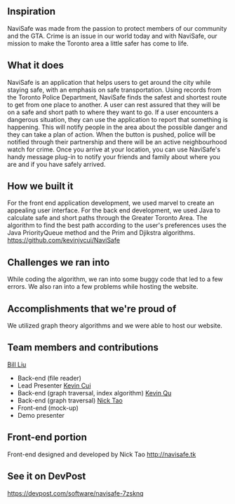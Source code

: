 ## Inspiration
NaviSafe was made from the passion to protect members of our community and the GTA. Crime is an issue in our world today and with NaviSafe, our mission to make the Toronto area a little safer has come to life.
## What it does
NaviSafe is an application that helps users to get around the city while staying safe, with an emphasis on safe transportation. Using records from the Toronto Police Department, NaviSafe finds the safest and shortest route to get from one place to another. A user can rest assured that they will be on a safe and short path to where they want to go. If a user encounters a dangerous situation, they can use the application to report that something is happening. This will notify people in the area about the possible danger and they can take a plan of action. When the button is pushed, police will be notified through their partnership and there will be an active neighbourhood watch for crime. Once you arrive at your location, you can use NaviSafe's handy message plug-in to notify your friends and family about where you are and if you have safely arrived.
## How we built it
For the front end application development, we used marvel to create an appealing user interface. For the back end development, we used Java to calculate safe and short paths through the Greater Toronto Area. The algorithm to find the best path according to the user's preferences uses the Java PriorityQueue method and the Prim and Djikstra algorithms.
https://github.com/kevinjycui/NaviSafe
## Challenges we ran into
While coding the algorithm, we ran into some buggy code that led to a few errors. We also ran into a few problems while hosting the website.
## Accomplishments that we're proud of
We utilized graph theory algorithms and we were able to host our website.
## Team members and contributions
[Bill Liu](https://github.com/penguinofwinter)
* Back-end (file reader)
* Lead Presenter
[Kevin Cui](https://github.com/kevinjycui)
* Back-end (graph traversal, index algorithm)
[Kevin Qu](https://github.com/fishingguy456)
* Back-end (graph traversal)
[Nick Tao](https://github.com/nicktao88)
* Front-end (mock-up)
* Demo presenter
## Front-end portion
Front-end designed and developed by Nick Tao
http://navisafe.tk
## See it on DevPost
https://devpost.com/software/navisafe-7zsknq
